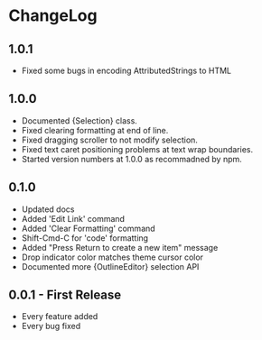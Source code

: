 # ChangeLog

## 1.0.1

- Fixed some bugs in encoding AttributedStrings to HTML

## 1.0.0

- Documented {Selection} class.
- Fixed clearing formatting at end of line.
- Fixed dragging scroller to not modify selection.
- Fixed text caret positioning problems at text wrap boundaries.
- Started version numbers at 1.0.0 as recommadned by npm.

## 0.1.0

- Updated docs
- Added 'Edit Link' command
- Added 'Clear Formatting' command
- Shift-Cmd-C for 'code' formatting
- Added "Press Return to create a new item" message
- Drop indicator color matches theme cursor color
- Documented more {OutlineEditor} selection API

## 0.0.1 - First Release

- Every feature added
- Every bug fixed